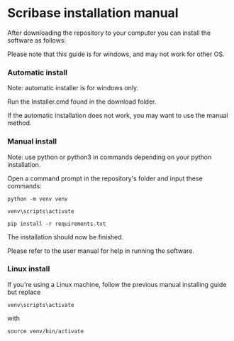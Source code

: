 # Scribase installation manual
After downloading the repository to your computer you can install the software as follows:

Please note that this guide is for windows, and may not work for other OS.

### Automatic install
Note: automatic installer is for windows only.

Run the Installer.cmd found in the download folder.

If the automatic installation does not work, you may want to use the manual method.

### Manual install
Note: use python or python3 in commands depending on your python installation.

Open a command prompt in the repository's folder and input these commands:

`python -m venv venv`

`venv\scripts\activate`

`pip install -r requirements.txt`

The installation should now be finished.

Please refer to the user manual for help in running the software.

### Linux install
If you're using a Linux machine, follow the previous manual installing guide but replace

`venv\scripts\activate`

with

`source venv/bin/activate`
